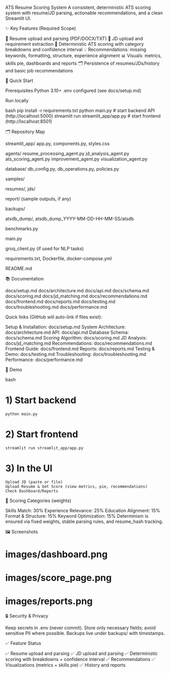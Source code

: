 ATS Resume Scoring System
A consistent, deterministic ATS scoring system with resume/JD parsing, actionable recommendations, and a clean Streamlit UI.

✨ Key Features (Required Scope)

📄 Resume upload and parsing (PDF/DOCX/TXT)
📑 JD upload and requirement extraction
🎯 Deterministic ATS scoring with category breakdowns and confidence interval
💡 Recommendations: missing keywords, formatting, structure, experience alignment
📊 Visuals: metrics, skills pie, dashboards and reports
🗂️ Persistence of resumes/JDs/history and basic job recommendations

🚀 Quick Start

Prerequisites
Python 3.10+
.env configured (see docs/setup.md)

Run locally

bash
pip install -r requirements.txt
python main.py                      # start backend API (http://localhost:5000)
streamlit run streamlit_app/app.py  # start frontend (http://localhost:8501)

🗂️ Repository Map

streamlit_app/
app.py, components.py, styles.css

agents/
resume_processing_agent.py
jd_analysis_agent.py
ats_scoring_agent.py
improvement_agent.py
visualization_agent.py

database/
db_config.py, db_operations.py, policies.py

samples/

resumes/, jds/

report/ (sample outputs, if any)

backups/

atsdb_dump/, atsdb_dump_YYYY-MM-DD-HH-MM-SS/atsdb

benchmarks.py

main.py

groq_client.py (if used for NLP tasks)

requirements.txt, Dockerfile, docker-compose.yml

README.md

📚 Documentation

docs/setup.md
docs/architecture.md
docs/api.md
docs/schema.md
docs/scoring.md
docs/jd_matching.md
docs/recommendations.md
docs/frontend.md
docs/reports.md
docs/testing.md
docs/troubleshooting.md
docs/performance.md

Quick links (GitHub will auto-link if files exist):

Setup & Installation: docs/setup.md
System Architecture: docs/architecture.md
API: docs/api.md
Database Schema: docs/schema.md
Scoring Algorithm: docs/scoring.md
JD Analysis: docs/jd_matching.md
Recommendations: docs/recommendations.md
Frontend Guide: docs/frontend.md
Reports: docs/reports.md
Testing & Demo: docs/testing.md
Troubleshooting: docs/troubleshooting.md
Performance: docs/performance.md

🧭 Demo

bash
# 1) Start backend
    python main.py

# 2) Start frontend
    streamlit run streamlit_app/app.py

# 3) In the UI
    Upload JD (paste or file)
    Upload Resume & Get Score (view metrics, pie, recommendations)
    Check Dashboard/Reports

🧮 Scoring Categories (weights)

Skills Match: 30%
Experience Relevance: 25%
Education Alignment: 15%
Format & Structure: 15%
Keyword Optimization: 15%
Determinism is ensured via fixed weights, stable parsing rules, and resume_hash tracking.

🖼️ Screenshots

# images/dashboard.png
# images/score_page.png
# images/reports.png

🔒 Security & Privacy

Keep secrets in .env (never commit).
Store only necessary fields; avoid sensitive PII where possible.
Backups live under backups/ with timestamps.

✅ Feature Status

✅ Resume upload and parsing
✅ JD upload and parsing
✅ Deterministic scoring with breakdowns + confidence interval
✅ Recommendations
✅ Visualizations (metrics + skills pie)
✅ History and reports


